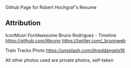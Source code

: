 Github Page for Robert Hochgraf's Resume

## Attribution

IconMoon
FontAwesome
Bruno Rodriguez - Timeline
https://github.com/itbruno
https://twitter.com/_brunoweb

Train Tracks Photo https://unsplash.com/@reddangelo16

All other photos used are private photos, self-taken

